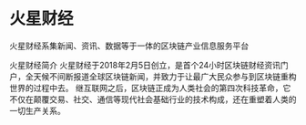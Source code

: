 # 火星财经

火星财经系集新闻、资讯、数据等于一体的区块链产业信息服务平台

火星财经简介 火星财经于2018年2月5日创立，是首个24小时区块链财经资讯门户，全天候不间断报道全球区块链新闻，并致力于让最广大民众参与到区块链重构世界的过程中去。 继互联网之后，区块链正成为人类社会的第四次科技革命，它不仅在颠覆交易、社交、通信等现代社会基础行业的技术构成，还在重塑着人类的一切生产关系。
